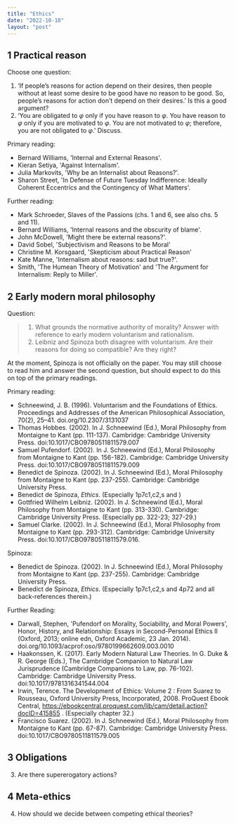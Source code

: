 ```yaml
---
title: "Ethics"
date: "2022-10-18"
layout: "post"
---
```


## 1 Practical reason

Choose one question: 

1. ‘If people’s reasons for action depend on their desires, then people without at least some desire to be good have no reason to be good. So, people’s reasons for action don’t depend on their desires.’ Is this a good argument?
2. ‘You are obligated to $\varphi$ only if you have reason to $\varphi$. You have reason to $\varphi$ only if you are motivated to $\varphi$. You are not motivated to $\varphi$; therefore, you are not obligated to $\varphi$.’ Discuss.

Primary reading:

- Bernard Williams, 'Internal and External Reasons'.
- Kieran Setiya, 'Against Internalism'.
- Julia Markovits, 'Why be an Internalist about Reasons?'.
- Sharon Street, 'In Defense of Future Tuesday Indifference: Ideally Coherent Eccentrics and the Contingency of What Matters'.

Further reading:

- Mark Schroeder, Slaves of the Passions (chs. 1 and 6, see also chs. 5 and 11).
- Bernard Williams, 'Internal reasons and the obscurity of blame'.
- John McDowell, 'Might there be external reasons?'.
- David Sobel, 'Subjectivism and Reasons to be Moral'
- Christine M. Korsgaard, 'Skepticism about Practical Reason'
- Kate Manne, 'Internalism about reasons: sad but true?'.
- Smith, 'The Humean Theory of Motivation' and 'The Argument for Internalism: Reply to Miller'.

## 2 Early modern moral philosophy

Question: 

> 1. What grounds the normative authority of morality? Answer with reference to early modern voluntarism and rationalism.
> 2. Leibniz and Spinoza both disagree with voluntarism. Are their reasons for doing so compatible? Are they right? 

At the moment, Spinoza is not officially on the paper. You may still choose to read him and answer the second question, but should expect to do this on top of the primary readings. 

Primary reading: 

- Schneewind, J. B. (1996). Voluntarism and the Foundations of Ethics. Proceedings and Addresses of the American Philosophical Association, 70(2), 25–41. doi.org/10.2307/3131037
- Thomas Hobbes. (2002). In J. Schneewind (Ed.), Moral Philosophy from Montaigne to Kant (pp. 111-137). Cambridge: Cambridge University Press. doi:10.1017/CBO9780511811579.007
- Samuel Pufendorf. (2002). In J. Schneewind (Ed.), Moral Philosophy from Montaigne to Kant (pp. 156-182). Cambridge: Cambridge University Press. doi:10.1017/CBO9780511811579.009
- Benedict de Spinoza. (2002). In J. Schneewind (Ed.), Moral Philosophy from Montaigne to Kant (pp. 237-255). Cambridge: Cambridge University Press. 
- Benedict de Spinoza, *Ethics*. (Especially 1p7c1,c2,s and )
- Gottfried Wilhelm Leibniz. (2002). In J. Schneewind (Ed.), Moral Philosophy from Montaigne to Kant (pp. 313-330). Cambridge: Cambridge University Press. (Especially pp. 322-23; 327-29.)
- Samuel Clarke. (2002). In J. Schneewind (Ed.), Moral Philosophy from Montaigne to Kant (pp. 293-312). Cambridge: Cambridge University Press. doi:10.1017/CBO9780511811579.016. 

Spinoza: 

- Benedict de Spinoza. (2002). In J. Schneewind (Ed.), Moral Philosophy from Montaigne to Kant (pp. 237-255). Cambridge: Cambridge University Press. 
- Benedict de Spinoza, *Ethics*. (Especially 1p7c1,c2,s and 4p72 and all back-references therein.) 

Further Reading:

- Darwall, Stephen, 'Pufendorf on Morality, Sociability, and Moral Powers', Honor, History, and Relationship: Essays in Second-Personal Ethics II (Oxford, 2013; online edn, Oxford Academic, 23 Jan. 2014). doi.org/10.1093/acprof:oso/9780199662609.003.0010 
- Haakonssen, K. (2017). Early Modern Natural Law Theories. In G. Duke & R. George (Eds.), The Cambridge Companion to Natural Law Jurisprudence (Cambridge Companions to Law, pp. 76-102). Cambridge: Cambridge University Press. doi:10.1017/9781316341544.004
- Irwin, Terence. The Development of Ethics: Volume 2 : From Suarez to Rousseau, Oxford University Press, Incorporated, 2008. ProQuest Ebook Central, https://ebookcentral.proquest.com/lib/cam/detail.action?docID=415855 . (Especially chapter 32.)
- Francisco Suarez. (2002). In J. Schneewind (Ed.), Moral Philosophy from Montaigne to Kant (pp. 67-87). Cambridge: Cambridge University Press. doi:10.1017/CBO9780511811579.005

## 3 Obligations

3. Are there supererogatory actions? 

## 4 Meta-ethics

4. How should we decide between competing ethical theories? 
